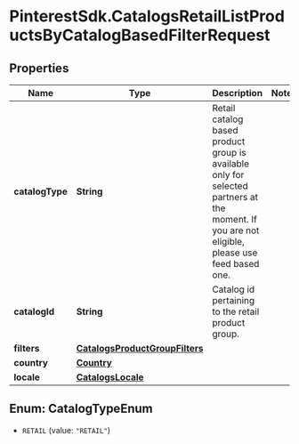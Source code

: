# PinterestSdk.CatalogsRetailListProductsByCatalogBasedFilterRequest

## Properties

Name | Type | Description | Notes
------------ | ------------- | ------------- | -------------
**catalogType** | **String** | Retail catalog based product group is available only for selected partners at the moment. If you are not eligible, please use feed based one. | 
**catalogId** | **String** | Catalog id pertaining to the retail product group. | 
**filters** | [**CatalogsProductGroupFilters**](CatalogsProductGroupFilters.md) |  | 
**country** | [**Country**](Country.md) |  | 
**locale** | [**CatalogsLocale**](CatalogsLocale.md) |  | 



## Enum: CatalogTypeEnum


* `RETAIL` (value: `"RETAIL"`)




